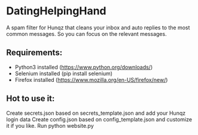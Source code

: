 # DatingHelpingHand
A spam filter for Hunqz that cleans your inbox and auto replies to the most common messages. So you can focus on the relevant messages.

## Requirements:
- Python3 installed (https://www.python.org/downloads/)
- Selenium installed (pip install selenium)
- Firefox installed (https://www.mozilla.org/en-US/firefox/new/)

## Hot to use it:
Create secrets.json based on secrets_template.json and add your Hunqz login data
Create config.json based on config_template.json and customize it if you like.
Run python website.py